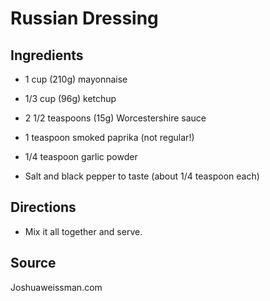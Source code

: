 Russian Dressing
================

Ingredients
-----------

* 1 cup (210g) mayonnaise

* 1/3 cup (96g) ketchup

* 2 1/2 teaspoons (15g) Worcestershire sauce

* 1 teaspoon smoked paprika (not regular!)

* 1/4 teaspoon garlic powder

* Salt and black pepper to taste (about 1/4 teaspoon each)

Directions
----------

* Mix it all together and serve.

Source
------

Joshuaweissman.com
